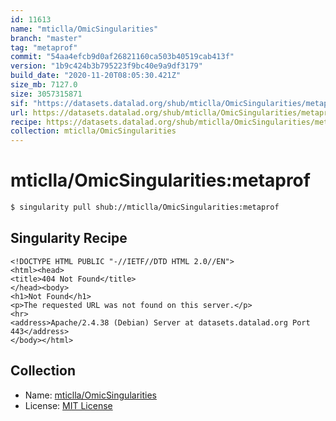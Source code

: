 ```yaml
---
id: 11613
name: "mticlla/OmicSingularities"
branch: "master"
tag: "metaprof"
commit: "54aa4efcb9d0af26821160ca503b40519cab413f"
version: "1b9c424b3b795223f9bc40e9a9df3179"
build_date: "2020-11-20T08:05:30.421Z"
size_mb: 7127.0
size: 3057315871
sif: "https://datasets.datalad.org/shub/mticlla/OmicSingularities/metaprof/2020-11-20-54aa4efc-1b9c424b/1b9c424b3b795223f9bc40e9a9df3179.sif"
url: https://datasets.datalad.org/shub/mticlla/OmicSingularities/metaprof/2020-11-20-54aa4efc-1b9c424b/
recipe: https://datasets.datalad.org/shub/mticlla/OmicSingularities/metaprof/2020-11-20-54aa4efc-1b9c424b/Singularity
collection: mticlla/OmicSingularities
---
```


# mticlla/OmicSingularities:metaprof

```bash
$ singularity pull shub://mticlla/OmicSingularities:metaprof
```

## Singularity Recipe

```singularity
<!DOCTYPE HTML PUBLIC "-//IETF//DTD HTML 2.0//EN">
<html><head>
<title>404 Not Found</title>
</head><body>
<h1>Not Found</h1>
<p>The requested URL was not found on this server.</p>
<hr>
<address>Apache/2.4.38 (Debian) Server at datasets.datalad.org Port 443</address>
</body></html>
```

## Collection

 - Name: [mticlla/OmicSingularities](https://github.com/mticlla/OmicSingularities)
 - License: [MIT License](https://api.github.com/licenses/mit)

